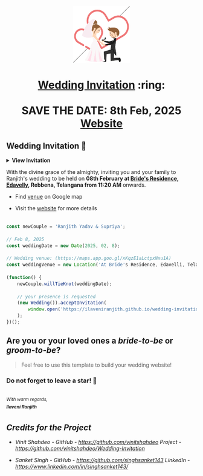 
<p align="center"><a href="https://www.sarthakj.me/WeddingEvite/"><img src="./assets/wedding.gif" width="150px" height="150px"/></a></p>
<h1 align="center"><a href="https://saharshisha.netlify.app/assets/SI.pdf">Wedding Invitation</a> :ring: <br> <br> SAVE THE DATE: 8th Feb, 2025 <br> <a href="https://ilaveniranjith.github.io/wedding-invitation/">Website</a></h1>



## Wedding Invitation :ring:

<details>
  <summary><strong>View Invitation</strong></summary>
  <a href="https://saharshisha.netlify.app/"><img src="./assets/img/invitation-rs.png" /></a>
</details>

With the divine grace of the almighty, inviting you and your family to Ranjith's wedding to be held on **08th February at [Bride's Residence, Edavelly](https://maps.app.goo.gl/xKqzE1aLctpxNxu1A),  Rebbena, Telangana from 11:20 AM** onwards.

<!-- - [Download](https://saharshisha.netlify.app/assets/SI.pdf) the Invitation card -->

- Find [venue](https://maps.app.goo.gl/xKqzE1aLctpxNxu1A) on Google map

- Visit the [website](https://ilaveniranjith.github.io/wedding-invitation/) for more details


```js

const newCouple = 'Ranjith Yadav & Supriya';

// Feb 8, 2025
const weddingDate = new Date(2025, 02, 8);

// Wedding venue: (https://maps.app.goo.gl/xKqzE1aLctpxNxu1A)
const weddingVenue = new Location('At Bride's Residence, Edavelli, Telangana');

(function() {
    newCouple.willTieKnot(weddingDate);

    // your presence is requested
    (new Wedding()).acceptInvitation(
        window.open('https://ilaveniranjith.github.io/wedding-invitation/')
    );
})();


```
## Are you or your loved ones a *bride-to-be* or *groom-to-be*? 
> Feel free to use this template to build your wedding website!

### Do not forget to leave a star! :hugs:

<br><sup><i>With warm regards,<br>
**Ilaveni Ranjith**<i></sup><br>

## Credits for the Project 

* Vinit Shahdeo - GitHub - https://github.com/vinitshahdeo  Project - https://github.com/vinitshahdeo/Wedding-Invitation

* Sanket Singh - GitHub - https://github.com/singhsanket143 LinkedIn - https://www.linkedin.com/in/singhsanket143/ 